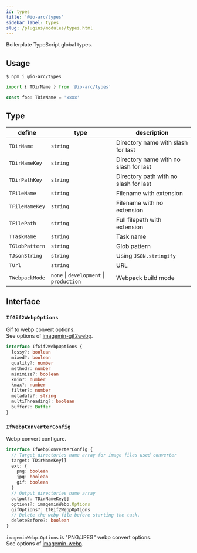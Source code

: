```yaml
---
id: types
title: '@io-arc/types'
sidebar_label: types
slug: /plugins/modules/types.html
---
```


Boilerplate TypeScript global types.

## Usage

```shell
$ npm i @io-arc/types
```

```typescript title="index.ts"
import { TDirName } from '@io-arc/types'

const foo: TDirName = 'xxxx'
```

## Type

| define         | type                                    | description                           |
| -------------- | --------------------------------------- | ------------------------------------- |
| `TDirName`     | `string`                                | Directory name with slash for last    |
| `TDirNameKey`  | `string`                                | Directory name with no slash for last |
| `TDirPathKey`  | `string`                                | Directory path with no slash for last |
| `TFileName`    | `string`                                | Filename with extension               |
| `TFileNameKey` | `string`                                | Filename with no extension            |
| `TFilePath`    | `string`                                | Full filepath with extension          |
| `TTaskName`    | `string`                                | Task name                             |
| `TGlobPattern` | `string`                                | Glob pattern                          |
| `TJsonString`  | `string`                                | Using `JSON.stringify`                |
| `TUrl`         | `string`                                | URL                                   |
| `TWebpackMode` | `none` \| `development` \| `production` | Webpack build mode                    |

## Interface

### `IfGif2WebpOptions`

Gif to webp convert options.  
See options of [imagemin-gif2webp](https://github.com/imagemin/imagemin-gif2webp).

```typescript
interface IfGif2WebpOptions {
  lossy?: boolean
  mixed?: boolean
  quality?: number
  method?: number
  minimize?: boolean
  kmin?: number
  kmax?: number
  filter?: number
  metadata?: string
  multiThreading?: boolean
  buffer?: Buffer
}
```

### `IfWebpConverterConfig`

Webp convert configure.

```typescript
interface IfWebpConverterConfig {
  // Target directories name array for image files used converter
  target: TDirNameKey[]
  ext: {
    png: boolean
    jpg: boolean
    gif: boolean
  }
  // Output directories name array
  output?: TDirNameKey[]
  options?: imageminWebp.Options
  gifOptions?: IfGif2WebpOptions
  // Delete the webp file before starting the task.
  deleteBefore?: boolean
}
```

`imageminWebp.Options` is "PNG/JPEG" webp convert options.  
See options of [imagemin-webp](https://github.com/imagemin/imagemin-webp).
